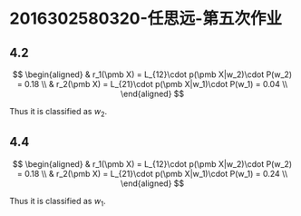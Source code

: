 # 2016302580320-任思远-第五次作业

## 4.2

$$
\begin{aligned}
& r_1(\pmb X) = L_{12}\cdot p(\pmb X|w_2)\cdot P(w_2) = 0.18 \\
& r_2(\pmb X) = L_{21}\cdot p(\pmb X|w_1)\cdot P(w_1) = 0.04 \\
\end{aligned}
$$

Thus it is classified as $w_2$. 



## 4.4

$$
\begin{aligned}
& r_1(\pmb X) = L_{12}\cdot p(\pmb X|w_2)\cdot P(w_2) = 0.18 \\
& r_2(\pmb X) = L_{21}\cdot p(\pmb X|w_1)\cdot P(w_1) = 0.24 \\
\end{aligned}
$$

Thus it is classified as $w_1$. 